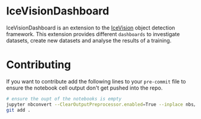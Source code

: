 # IceVisionDashboard



IceVisionDashboard is an extension to the [IceVision](https://github.com/airctic/icevision) object detection framework. This extension provides different `dashboards` to investigate datasets, create new datasets and analyse the results of a training.

# Contributing

If you want to contribute add the following lines to your `pre-commit` file to ensure the notebook cell output don't get pushed into the repo.

```bash
# ensure the oupt of the notebooks is empty
jupyter nbconvert --ClearOutputPreprocessor.enabled=True --inplace nbs/*.ipynb
git add .
```
